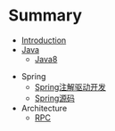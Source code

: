 # Summary

* [Introduction](README.md)
* [Java](java.md)
  * [Java8](Java8.md)

- Spring
  - [Spring注解驱动开发](Spring注解驱动开发.md)
  - [Spring源码](SpringSource.md)
- Architecture
  - [RPC](RPC实战与核心原理.md)

